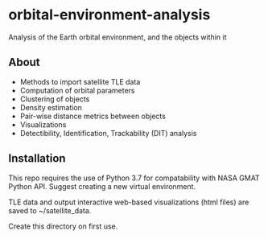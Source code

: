 # orbital-environment-analysis
Analysis of the Earth orbital environment, and the objects within it

## About
* Methods to import satellite TLE data
* Computation of orbital parameters
* Clustering of objects
* Density estimation
* Pair-wise distance metrics between objects
* Visualizations
* Detectibility, Identification, Trackability (DIT) analysis

## Installation
This repo requires the use of Python 3.7 for compatability with NASA GMAT Python API.
Suggest creating a new virtual environment.

TLE data and output interactive web-based visualizations (html files) are saved to ~/satellite_data.

Create this directory on first use.
